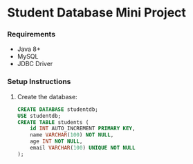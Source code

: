 # Student Database Mini Project

### Requirements
- Java 8+
- MySQL
- JDBC Driver

### Setup Instructions
1. Create the database:
   ```sql
   CREATE DATABASE studentdb;
   USE studentdb;
   CREATE TABLE students (
       id INT AUTO_INCREMENT PRIMARY KEY,
       name VARCHAR(100) NOT NULL,
       age INT NOT NULL,
       email VARCHAR(100) UNIQUE NOT NULL
   );
